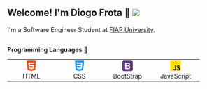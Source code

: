 ## Welcome! I'm Diogo Frota 👋 <img  src="https://raw.githubusercontent.com/ABSphreak/ABSphreak/master/gifs/military.gif" width="30px">

I'm a Software Engineer Student at [FIAP University](https://www.fiap.com.br/). <br>

## 
**Programming Languages 💪**

<table>
  <tr>
    <td align="center" width="96">
      <img src="./img/html-5.png" width="24" height="24" alt="html" /><br>
      <spam> HTML </spam>
    </td>
      <td align="center" width="96">
      <img src="./img/css-3.png" width="24" height="24" alt="css" /><br>
      <spam> CSS </spam>
    </td>
    <td align="center" width="96">
      <img src="./img/bootstrap.png" width="24" height="24" alt="html" /><br>
      <spam> BootStrap </spam>
    </td>
    <td align="center" width="96">
      <img src="./img/js.png" width="24" height="24" alt="html" /><br>
      <spam> JavaScript </spam>
    </td>
  </tr>
</table>

